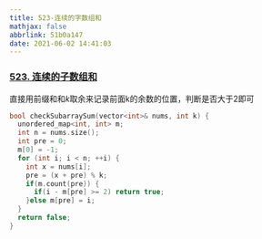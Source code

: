 ```yaml
---
title: 523-连续的字数组和
mathjax: false
abbrlink: 51b0a147
date: 2021-06-02 14:41:03
---
```


### [523. 连续的子数组和](https://leetcode-cn.com/problems/continuous-subarray-sum/)

直接用前缀和和$k$取余来记录前面k的余数的位置，判断是否大于2即可

```cpp
bool checkSubarraySum(vector<int>& nums, int k) {
  unordered_map<int, int> m;
  int n = nums.size();
  int pre = 0;
  m[0] = -1;
  for (int i; i < n; ++i) {
    int x = nums[i];
    pre = (x + pre) % k;
    if(m.count(pre)) {
      if(i - m[pre] >= 2) return true;
    }else m[pre] = i;
  }
  return false;
}
```

